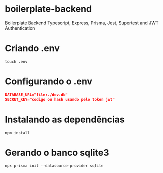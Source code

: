 # boilerplate-backend
Boilerplate Backend Typescript, Express, Prisma, Jest, Supertest and JWT Authentication

# Criando .env
```console
touch .env
```
# Configurando o .env
```json
DATABASE_URL="file:./dev.db"
SECRET_KEY="codigo ou hash usando pelo token jwt"
```
# Instalando as dependências
```console
npm install
```
# Gerando o banco sqlite3
```console
npx prisma init --datasource-provider sqlite
```
